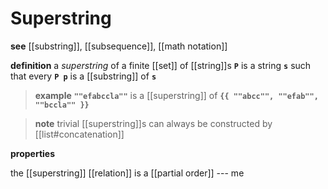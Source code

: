 # Superstring

**see** [[substring]], [[subsequence]], [[math notation]]

**definition** a _superstring_ of a finite [[set]] of [[string]]s **`P`** is a string **`s`** such that every **`P p`** is a [[substring]] of **`s`**

> **example** **`""efabccla""`** is a [[superstring]] of **`{{ ""abcc"", ""efab"", ""bccla"" }}`**

> **note** trivial [[superstring]]s can always be constructed by [[list#concatenation]]

**properties**

the [[superstring]] [[relation]] is a [[partial order]] --- me
